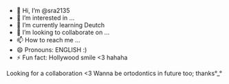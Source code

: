 - 👋 Hi, I’m @sra2135
- 👀 I’m interested in ...
- 🌱 I’m currently learning Deutch
- 💞️ I’m looking to collaborate on ...
- 📫 How to reach me ...
- 😄 Pronouns: ENGLISH :)
- ⚡ Fun fact: Hollywood smile <3 hahaha

<!---
sira2135/sira2135 is a ✨ special ✨ repository because its `README.md` (this file) appears on your GitHub profile.
You can click the Preview link to take a look at your changes.
--->
Looking for a collaboration <3
Wanna be ortodontics in future too; thanks°_°
